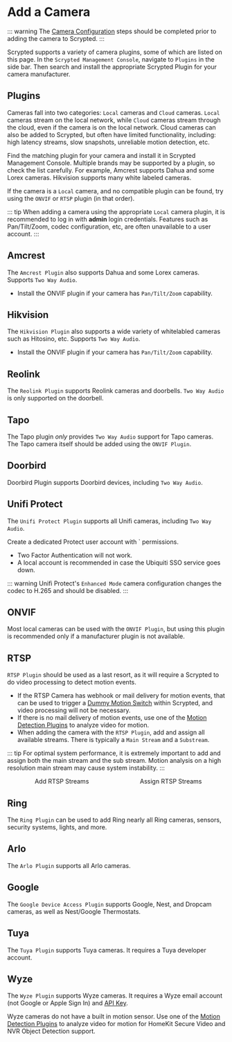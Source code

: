 <script setup lang="ts"> 
import { onMounted } from 'vue';
import ImagePopup from './src/ImagePopup.vue';
</script>

# Add a Camera

::: warning
The [Camera Configuration](/camera-preparation) steps should be completed prior to adding the camera to Scrypted.
:::


Scrypted supports a variety of camera plugins, some of which are listed on this page. In the `Scrypted Management Console`, navigate to `Plugins` in the side bar. Then search and install the appropriate Scrypted Plugin for your camera manufacturer.

<ImagePopup src="/img/install-plugin.png"></ImagePopup>

## Plugins

Cameras fall into two categories: `Local` cameras and `Cloud` cameras. `Local` cameras stream on the local network, while `Cloud` cameras stream through the cloud, even if the camera is on the local network.  Cloud cameras can also be added to Scrypted, but often have limited functionality, including: high latency streams, slow snapshots, unreliable motion detection, etc.

Find the matching plugin for your camera and install it in Scrypted Management Console. Multiple brands may be supported by a plugin, so check the list carefully. For example, Amcrest supports Dahua and some Lorex cameras. Hikvision supports many white labeled cameras.

If the camera is a `Local` camera, and no compatible plugin can be found, try using the `ONVIF` or `RTSP` plugin (in that order).

::: tip
When adding a camera using the appropriate `Local` camera plugin, it is recommended to log in with **admin** login credentials. Features such as Pan/Tilt/Zoom, codec configuration, etc, are often unavailable to a user account.
:::

## Amcrest

The `Amcrest Plugin` also supports Dahua and some Lorex cameras. Supports `Two Way Audio`.
* Install the ONVIF plugin if your camera has `Pan/Tilt/Zoom` capability.

## Hikvision

The `Hikvision Plugin` also supports a wide variety of whitelabled cameras such as Hitosino, etc. Supports `Two Way Audio`.
* Install the ONVIF plugin if your camera has `Pan/Tilt/Zoom` capability.

## Reolink

The `Reolink Plugin` supports Reolink cameras and doorbells. `Two Way Audio` is only supported on the doorbell.

## Tapo

The Tapo plugin *only* provides `Two Way Audio` support for Tapo cameras. The Tapo camera itself should be added using the `ONVIF Plugin`.

## Doorbird

Doorbird Plugin supports Doorbird devices, including `Two Way Audio`.

## Unifi Protect

The `Unifi Protect Plugin` supports all Unifi cameras, including `Two Way Audio`.

Create a dedicated Protect user account with ` permissions.

* Two Factor Authentication will not work.
* A local account is recommended in case the Ubiquiti SSO service goes down.

::: warning
Unifi Protect's `Enhanced Mode` camera configuration changes the codec to H.265 and should be disabled.
:::

## ONVIF

Most local cameras can be used with the `ONVIF Plugin`, but using this plugin is recommended only if a manufacturer plugin is not available.

## RTSP

`RTSP Plugin` should be used as a last resort, as it will require a Scrypted to do video processing to detect motion events.

* If the RTSP Camera has webhook or mail delivery for motion events, that can be used to trigger a [Dummy Motion Switch](/detection/dummy-detection) within Scrypted, and video processing will not be necessary.
* If there is no mail delivery of motion events, use one of the [Motion Detection Plugins](/detection/motion-detection) to analyze video for motion.
* When adding the camera with the `RTSP Plugin`, add and assign all available streams. There is typically a `Main Stream` and a `Substream`.

::: tip
For optimal system performance, it is extremely important to add and assign both the main stream and the sub stream. Motion analysis on a high resolution main stream may cause system instability.
:::


<div style="width: 100%; display: flex; flex-direction: row;">

<div style="display: flex; flex-direction: column; align-items: center; flex: 1;">
Add RTSP Streams
<ImagePopup src="/img/add-streams.png" width="200" ></ImagePopup>
</div>


<div style="display: flex; flex-direction: column; align-items: center; flex: 1;">
Assign RTSP Streams
<ImagePopup src="/img/assign-streams.png" width="200"></ImagePopup>
</div>

</div>

## Ring

The `Ring Plugin` can be used to add Ring nearly all Ring cameras, sensors, security systems, lights, and more.

## Arlo

The `Arlo Plugin` supports all Arlo cameras.

## Google

The `Google Device Access Plugin` supports Google, Nest, and Dropcam cameras, as well as Nest/Google Thermostats.

## Tuya

The `Tuya Plugin` supports Tuya cameras. It requires a Tuya developer account.

## Wyze

The `Wyze Plugin` supports Wyze cameras. It requires a Wyze email account (not Google or Apple Sign In) and [API Key](https://developer-api-console.wyze.com/#/apikey/view).

Wyze cameras do not have a built in motion sensor. Use one of the [Motion Detection Plugins](/detection/motion-detection) to analyze video for motion for HomeKit Secure Video and NVR Object Detection support.

